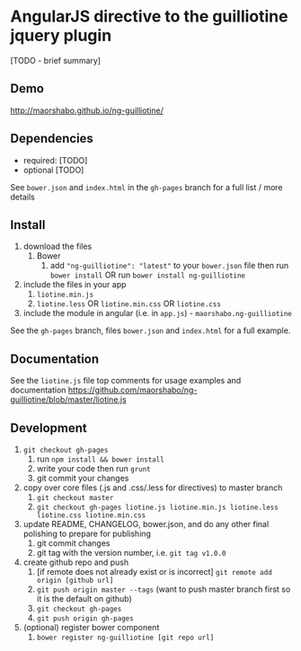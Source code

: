 # AngularJS directive to the guilliotine jquery plugin

[TODO - brief summary]

## Demo
http://maorshabo.github.io/ng-guilliotine/

## Dependencies
- required:
	[TODO]
- optional
	[TODO]

See `bower.json` and `index.html` in the `gh-pages` branch for a full list / more details

## Install
1. download the files
	1. Bower
		1. add `"ng-guilliotine": "latest"` to your `bower.json` file then run `bower install` OR run `bower install ng-guilliotine`
2. include the files in your app
	1. `liotine.min.js`
	2. `liotine.less` OR `liotine.min.css` OR `liotine.css`
3. include the module in angular (i.e. in `app.js`) - `maorshabo.ng-guilliotine`

See the `gh-pages` branch, files `bower.json` and `index.html` for a full example.


## Documentation
See the `liotine.js` file top comments for usage examples and documentation
https://github.com/maorshabo/ng-guilliotine/blob/master/liotine.js


## Development

1. `git checkout gh-pages`
	1. run `npm install && bower install`
	2. write your code then run `grunt`
	3. git commit your changes
2. copy over core files (.js and .css/.less for directives) to master branch
	1. `git checkout master`
	2. `git checkout gh-pages liotine.js liotine.min.js liotine.less liotine.css liotine.min.css`
3. update README, CHANGELOG, bower.json, and do any other final polishing to prepare for publishing
	1. git commit changes
	2. git tag with the version number, i.e. `git tag v1.0.0`
4. create github repo and push
	1. [if remote does not already exist or is incorrect] `git remote add origin [github url]`
	2. `git push origin master --tags` (want to push master branch first so it is the default on github)
	3. `git checkout gh-pages`
	4. `git push origin gh-pages`
5. (optional) register bower component
	1. `bower register ng-guilliotine [git repo url]`

